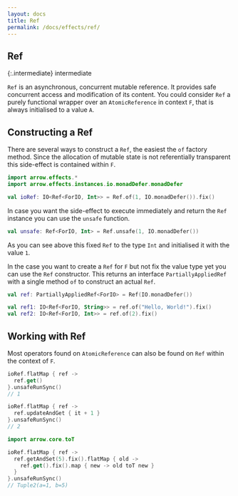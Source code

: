 ```yaml
---
layout: docs
title: Ref
permalink: /docs/effects/ref/
---
```


## Ref

{:.intermediate}
intermediate

`Ref` is an asynchronous, concurrent mutable reference. It provides safe concurrent access and modification of its content.
You could consider `Ref` a purely functional wrapper over an `AtomicReference` in context `F`, that is always initialised to a value `A`.

## Constructing a Ref

There are several ways to construct a `Ref`, the easiest the `of` factory method.
Since the allocation of mutable state is not referentially transparent this side-effect is contained within `F`.

```kotlin
import arrow.effects.*
import arrow.effects.instances.io.monadDefer.monadDefer

val ioRef: IO<Ref<ForIO, Int>> = Ref.of(1, IO.monadDefer()).fix()
```

In case you want the side-effect to execute immediately and return the `Ref` instance you can use the `unsafe` function.

```kotlin
val unsafe: Ref<ForIO, Int> = Ref.unsafe(1, IO.monadDefer())
```

As you can see above this fixed `Ref` to the type `Int` and initialised it with the value `1`.

In the case you want to create a `Ref` for `F` but not fix the value type yet you can use the `Ref` constructor.
This returns an interface `PartiallyAppliedRef` with a single method `of` to construct an actual `Ref`.

```kotlin
val ref: PartiallyAppliedRef<ForIO> = Ref(IO.monadDefer())

val ref1: IO<Ref<ForIO, String>> = ref.of("Hello, World!").fix()
val ref2: IO<Ref<ForIO, Int>> = ref.of(2).fix()
```

## Working with Ref

Most operators found on `AtomicReference` can also be found on `Ref` within the context of `F`.

```kotlin
ioRef.flatMap { ref ->
  ref.get()
}.unsafeRunSync()
// 1
```
```kotlin
ioRef.flatMap { ref ->
  ref.updateAndGet { it + 1 }
}.unsafeRunSync()
// 2
```
```kotlin
import arrow.core.toT

ioRef.flatMap { ref ->
  ref.getAndSet(5).fix().flatMap { old ->
    ref.get().fix().map { new -> old toT new }
  }
}.unsafeRunSync()
// Tuple2(a=1, b=5)
```
